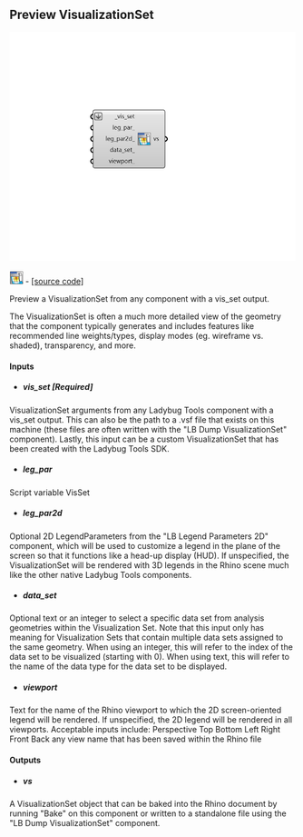 ## Preview VisualizationSet

![](../../images/components/Preview_VisualizationSet.png)

![](../../images/icons/Preview_VisualizationSet.png) - [[source code]](https://github.com/ladybug-tools/ladybug-grasshopper/blob/master/ladybug_grasshopper/src//LB%20Preview%20VisualizationSet.py)


Preview a VisualizationSet from any component with a vis_set output. 

The VisualizationSet is often a much more detailed view of the geometry that the component typically generates and includes features like recommended line weights/types, display modes (eg. wireframe vs. shaded), transparency, and more. 



#### Inputs
* ##### vis_set [Required]
VisualizationSet arguments from any Ladybug Tools component with a vis_set output. This can also be the path to a .vsf file that exists on this machine (these files are often written with the "LB Dump VisualizationSet" component). Lastly, this input can be a custom VisualizationSet that has been created with the Ladybug Tools SDK. 
* ##### leg_par 
Script variable VisSet 
* ##### leg_par2d 
Optional 2D LegendParameters from the "LB Legend Parameters 2D" component, which will be used to customize a legend in the plane of the screen so that it functions like a head-up display (HUD). If unspecified, the VisualizationSet will be rendered with 3D legends in the Rhino scene much like the other native Ladybug Tools components. 
* ##### data_set 
Optional text or an integer to select a specific data set from analysis geometries within the Visualization Set. Note that this input only has meaning for Visualization Sets that contain multiple data sets assigned to the same geometry. When using an integer, this will refer to the index of the data set to be visualized (starting with 0). When using text, this will refer to the name of the data type for the data set to be displayed. 
* ##### viewport 
Text for the name of the Rhino viewport to which the 2D screen-oriented legend will be rendered. If unspecified, the 2D legend will be rendered in all viewports. Acceptable inputs include: 
Perspective Top Bottom Left Right Front Back any view name that has been saved within the Rhino file 

#### Outputs
* ##### vs
A VisualizationSet object that can be baked into the Rhino document by running "Bake" on this component or written to a standalone file using the "LB Dump VisualizationSet" component. 